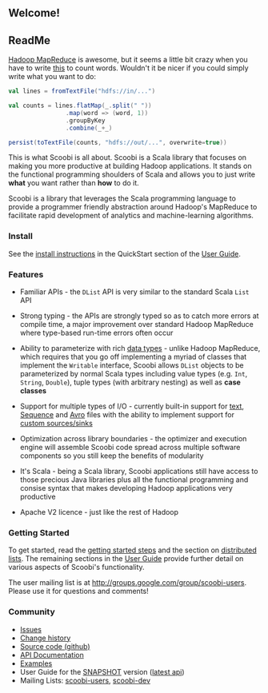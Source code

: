 
## Welcome!
## ReadMe

[Hadoop MapReduce](http://hadoop.apache.org/) is awesome, but it seems a little bit crazy when you have to write [this](http://wiki.apache.org/hadoop/WordCount) to count words. Wouldn't it be nicer if you could simply write what you want to do:

```scala
val lines = fromTextFile("hdfs://in/...")

val counts = lines.flatMap(_.split(" "))
                .map(word => (word, 1))
                .groupByKey
                .combine(_+_)

persist(toTextFile(counts, "hdfs://out/...", overwrite=true))
```

This is what Scoobi is all about. Scoobi is a Scala library that focuses on making you more productive at building Hadoop applications. It stands on the functional programming shoulders of Scala and allows you to just write **what** you want rather than **how** to do it.

Scoobi is a library that leverages the Scala programming language to provide a programmer friendly abstraction around Hadoop's MapReduce to facilitate rapid development of analytics and machine-learning algorithms.

### Install

See the [install instructions](http://nicta.github.com/scoobi/guide/Quick%20Start.html#Installing+Scoobi) in the QuickStart section of the [User Guide](http://nicta.github.com/scoobi/guide/User%20Guide.html).

### Features

 * Familiar APIs - the `DList` API is very similar to the standard Scala `List` API

 * Strong typing - the APIs are strongly typed so as to catch more errors at compile time, a
 major improvement over standard Hadoop MapReduce where type-based run-time errors often occur

 * Ability to parameterize with rich [data types](http://nicta.github.com/scoobi/guide/Data%20Types.html) - unlike Hadoop MapReduce, which requires that you go off implementing a myriad of classes that implement the `Writable` interface, Scoobi allows `DList` objects to be parameterized by normal Scala types including value types (e.g. `Int`, `String`, `Double`), tuple types (with arbitrary nesting) as well as **case classes**

 * Support for multiple types of I/O - currently built-in support for [text](http://nicta.github.com/scoobi/guide/Input%20and%20Output.html#Text+files), [Sequence](http://nicta.github.com/scoobi/guide/Input%20and%20Output.html#Sequence+files) and [Avro](http://nicta.github.com/scoobi/guide/Input%20and%20Output.html#Avro+files) files with the ability to implement support for [custom sources/sinks](http://nicta.github.com/scoobi/guide/Input%20and%20Output.html#Custom+sources+and+sinks)

 * Optimization across library boundaries - the optimizer and execution engine will assemble Scoobi code spread across multiple software components so you still keep the benefits of modularity

 * It's Scala - being a Scala library, Scoobi applications still have access to those precious Java libraries plus all the functional programming and consise syntax that makes developing Hadoop applications very productive

 * Apache V2 licence - just like the rest of Hadoop

### Getting Started

To get started, read the [getting started steps](http://nicta.github.com/scoobi/guide/Quick%20Start.html) and the section on [distributed lists](http://nicta.github.com/scoobi/guide/Distributed%20Lists.html). The remaining sections in the [User Guide](http://nicta.github.com/scoobi/guide/User%20Guide.html) provide further detail on various aspects of Scoobi's functionality.

The user mailing list is at <http://groups.google.com/group/scoobi-users>. Please use it for questions and comments!

### Community

 * [Issues](https://github.com/NICTA/scoobi/issues)
 * [Change history](http://notes.implicit.ly/tagged/scoobi)
 * [Source code (github)](https://github.com/NICTA/scoobi)
 * [API Documentation](http://nicta.github.com/scoobi/api/0.4.0/index.html)
 * [Examples](https://github.com/NICTA/scoobi/tree/0.4.0/examples)
 * User Guide for the [SNAPSHOT](http://nicta.github.com/scoobi/guide-SNAPSHOT/guide/User%20Guide.html) version ([latest api](http://nicta.github.com/scoobi/api/master/index.html))
 * Mailing Lists: [scoobi-users](http://groups.google.com/group/scoobi-users), [scoobi-dev](http://groups.google.com/group/scoobi-dev)
  
